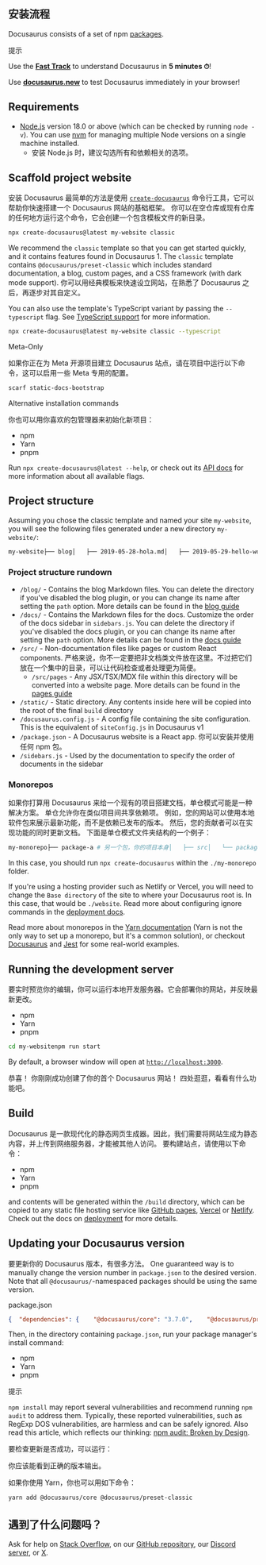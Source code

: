 ## 安装流程

Docusaurus consists of a set of npm [packages](https://github.com/facebook/docusaurus/tree/main/packages).

提示

Use the **[Fast Track](https://docusaurus.io/zh-CN/docs#fast-track)** to understand Docusaurus in **5 minutes ⏱**!

Use **[docusaurus.new](https://docusaurus.new/)** to test Docusaurus immediately in your browser!

## Requirements[](#requirements "链接到 Requirements")

+   [Node.js](https://nodejs.org/en/download/) version 18.0 or above (which can be checked by running `node -v`). You can use [nvm](https://github.com/nvm-sh/nvm) for managing multiple Node versions on a single machine installed.
    +   安装 Node.js 时，建议勾选所有和依赖相关的选项。

## Scaffold project website[](#scaffold-project-website "链接到 Scaffold project website")

安装 Docusaurus 最简单的方法是使用 [`create-docusaurus`](https://docusaurus.io/zh-CN/docs/api/misc/create-docusaurus) 命令行工具，它可以帮助你快速搭建一个 Docusaurus 网站的基础框架。 你可以在空仓库或现有仓库的任何地方运行这个命令，它会创建一个包含模板文件的新目录。

```bash
npx create-docusaurus@latest my-website classic
```

We recommend the `classic` template so that you can get started quickly, and it contains features found in Docusaurus 1. The `classic` template contains `@docusaurus/preset-classic` which includes standard documentation, a blog, custom pages, and a CSS framework (with dark mode support). 你可以用经典模板来快速设立网站，在熟悉了 Docusaurus 之后，再逐步对其自定义。

You can also use the template's TypeScript variant by passing the `--typescript` flag. See [TypeScript support](https://docusaurus.io/zh-CN/docs/typescript-support) for more information.

```bash
npx create-docusaurus@latest my-website classic --typescript
```

Meta-Only

如果你正在为 Meta 开源项目建立 Docusaurus 站点，请在项目中运行以下命令，这可以启用一些 Meta 专用的配置。

```bash
scarf static-docs-bootstrap
```

Alternative installation commands

你也可以用你喜欢的包管理器来初始化新项目：

+   npm
+   Yarn
+   pnpm

Run `npx create-docusaurus@latest --help`, or check out its [API docs](https://docusaurus.io/zh-CN/docs/api/misc/create-docusaurus) for more information about all available flags.

## Project structure[](#project-structure "链接到 Project structure")

Assuming you chose the classic template and named your site `my-website`, you will see the following files generated under a new directory `my-website/`:

```bash
my-website├── blog│   ├── 2019-05-28-hola.md│   ├── 2019-05-29-hello-world.md│   └── 2020-05-30-welcome.md├── docs│   ├── doc1.md│   ├── doc2.md│   ├── doc3.md│   └── mdx.md├── src│   ├── css│   │   └── custom.css│   └── pages│       ├── styles.module.css│       └── index.js├── static│   └── img├── docusaurus.config.js├── package.json├── README.md├── sidebars.js└── yarn.lock
```

### Project structure rundown[](#project-structure-rundown "链接到 Project structure rundown")

+   `/blog/` - Contains the blog Markdown files. You can delete the directory if you've disabled the blog plugin, or you can change its name after setting the `path` option. More details can be found in the [blog guide](https://docusaurus.io/zh-CN/docs/blog)
+   `/docs/` - Contains the Markdown files for the docs. Customize the order of the docs sidebar in `sidebars.js`. You can delete the directory if you've disabled the docs plugin, or you can change its name after setting the `path` option. More details can be found in the [docs guide](https://docusaurus.io/zh-CN/docs/docs-introduction)
+   `/src/` - Non-documentation files like pages or custom React components. 严格来说，你不一定要把非文档类文件放在这里。不过把它们放在一个集中的目录，可以让代码检查或者处理更为简便。
    +   `/src/pages` - Any JSX/TSX/MDX file within this directory will be converted into a website page. More details can be found in the [pages guide](https://docusaurus.io/zh-CN/docs/creating-pages)
+   `/static/` - Static directory. Any contents inside here will be copied into the root of the final `build` directory
+   `/docusaurus.config.js` - A config file containing the site configuration. This is the equivalent of `siteConfig.js` in Docusaurus v1
+   `/package.json` - A Docusaurus website is a React app. 你可以安装并使用任何 npm 包。
+   `/sidebars.js` - Used by the documentation to specify the order of documents in the sidebar

### Monorepos[](#monorepos "链接到 Monorepos")

如果你打算用 Docusaurus 来给一个现有的项目搭建文档，单仓模式可能是一种解决方案。 单仓允许你在类似项目间共享依赖项。 例如，您的网站可以使用本地软件包来展示最新功能，而不是依赖已发布的版本。 然后，您的贡献者可以在实现功能的同时更新文档。 下面是单仓模式文件夹结构的一个例子：

```bash
my-monorepo├── package-a # 另一个包，你的项目本身│   ├── src│   └── package.json #  package-a 的依赖项├── website   # Docusaurus 根目录│   ├── docs│   ├── src│   └── package.json # Docusaurus 的依赖项├── package.json # 单仓的共享依赖项
```

In this case, you should run `npx create-docusaurus` within the `./my-monorepo` folder.

If you're using a hosting provider such as Netlify or Vercel, you will need to change the `Base directory` of the site to where your Docusaurus root is. In this case, that would be `./website`. Read more about configuring ignore commands in the [deployment docs](https://docusaurus.io/zh-CN/docs/deployment#deploying-to-netlify).

Read more about monorepos in the [Yarn documentation](https://yarnpkg.com/features/workspaces) (Yarn is not the only way to set up a monorepo, but it's a common solution), or checkout [Docusaurus](https://github.com/facebook/docusaurus) and [Jest](https://github.com/facebook/jest) for some real-world examples.

## Running the development server[](#running-the-development-server "链接到 Running the development server")

要实时预览你的编辑，你可以运行本地开发服务器。它会部署你的网站，并反映最新更改。

+   npm
+   Yarn
+   pnpm

```bash
cd my-websitenpm run start
```

By default, a browser window will open at [`http://localhost:3000`](http://localhost:3000/).

恭喜！ 你刚刚成功创建了你的首个 Docusaurus 网站！ 四处逛逛，看看有什么功能吧。

## Build[](#build "链接到 Build")

Docusaurus 是一款现代化的静态网页生成器。因此，我们需要将网站生成为静态内容，并上传到网络服务器，才能被其他人访问。 要构建站点，请使用以下命令：

+   npm
+   Yarn
+   pnpm

and contents will be generated within the `/build` directory, which can be copied to any static file hosting service like [GitHub pages](https://pages.github.com/), [Vercel](https://vercel.com/) or [Netlify](https://www.netlify.com/). Check out the docs on [deployment](https://docusaurus.io/zh-CN/docs/deployment) for more details.

## Updating your Docusaurus version[](#updating-your-docusaurus-version "链接到 Updating your Docusaurus version")

要更新你的 Docusaurus 版本，有很多方法。 One guaranteed way is to manually change the version number in `package.json` to the desired version. Note that all `@docusaurus/`\-namespaced packages should be using the same version.

package.json

```json
{  "dependencies": {    "@docusaurus/core": "3.7.0",    "@docusaurus/preset-classic": "3.7.0",    // ...  }}
```

Then, in the directory containing `package.json`, run your package manager's install command:

+   npm
+   Yarn
+   pnpm

提示

`npm install` may report several vulnerabilities and recommend running `npm audit` to address them. Typically, these reported vulnerabilities, such as RegExp DOS vulnerabilities, are harmless and can be safely ignored. Also read this article, which reflects our thinking: [npm audit: Broken by Design](https://overreacted.io/npm-audit-broken-by-design/).

要检查更新是否成功，可以运行：

你应该能看到正确的版本输出。

如果你使用 Yarn，你也可以用如下命令：

```bash
yarn add @docusaurus/core @docusaurus/preset-classic
```

## 遇到了什么问题吗？[](#problems "链接到 遇到了什么问题吗？")

Ask for help on [Stack Overflow](https://stackoverflow.com/questions/tagged/docusaurus), on our [GitHub repository](https://github.com/facebook/docusaurus), our [Discord server](https://discordapp.com/invite/docusaurus), or [X](https://x.com/docusaurus).
